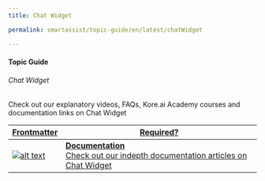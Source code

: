 ```yaml
---
title: Chat Widget

permalink: smartassist/topic-guide/en/latest/chatWidget     

---
```

#### Topic Guide
###### Chat Widget

   Check out our explanatory videos, FAQs, Kore.ai Academy courses and documentation links on Chat Widget
    

<a class="doc-link" target="_blank" href="https://docs.kore.ai/smartassist/settings/chat-widget/">
 

| Frontmatter | Required? |
|-------------|-------------|
| ![alt text](images/docIcon.svg "Title") | **Documentation**  <br /> Check out our indepth documentation articles on Chat Widget | 


</a>

